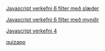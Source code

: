 

[Javascript verkefni 6 filter með slæder](https://arijons.github.io/verkefni6/dynamic-filter.html)

[Javascript verkefni 6 filter með myndir](https://arijons.github.io/verkefni6/myndir.html)


[Javascript verkefni 4](https://arijons.github.io/js_verkefni4/verkefni_4.html)


[quizapp](https://arijons.github.io/quiz_app/quiz_app.html)






